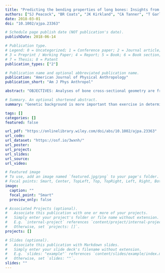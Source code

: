 ```yaml
---
title: "Predicting the bending properties of long bones: Insights from an experimental mouse model"
authors: ["SJ Peacock", "BR Coats", "JK Kirkland", "CA Tanner", "T Garland Jr", "KM Middleton"]
date: 2018-03-01
doi: "10.1002/ajpa.23363"

# Schedule page publish date (NOT publication's date).
publishDate: 2018-06-14

# Publication type.
# Legend: 0 = Uncategorized; 1 = Conference paper; 2 = Journal article;
# 3 = Preprint / Working Paper; 4 = Report; 5 = Book; 6 = Book section;
# 7 = Thesis; 8 = Patent
publication_types: ["2"]

# Publication name and optional abbreviated publication name.
publication: "American Journal of Physical Anthropology"
publication_short: "Am J Phys Anthropol"

abstract: "OBJECTIVES: Analyses of bone cross-sectional geometry are frequently used by anthropologists and paleontologists to infer the loading histories of past populations. To address some underlying assumptions, we investigated the relative roles of genetics and exercise on bone cross-sectional geometry and bending mechanics in three mouse strains: high bone density (C3H/He), low bone density (C57BL/6), and a high-runner strain homozygous for the Myh4Minimscallele (MM). METHODS AND MATERIALS: Weanlings of each strain were divided into exercise (wheel) or control (sedentary) treatment groups for a 7-week experimental period. Morphometrics of the femoral mid-diaphysis and mechanical testing were used to assess both theoretical and ex vivo bending mechanics. RESULTS: Across all measured morphological and bending traits, we found relatively small effects of exercise treatment compared to larger and more frequent interstrain differences. In the exercised group, total distance run over the experimental period was not a predictor of any morphological or bending traits. Cross-sectional geometry did not accurately predict bone response to loading. DISCUSSION: Results from this experimental model do not support hypothesized associations among extreme exercise, cross-sectional geometry, and bending mechanics. Our results suggest that analysis of cross-sectional geometry alone is insufficient to predict loading response, and questions the common assumption that cross-sectional geometry differences are indicative of differential loading history."

# Summary. An optional shortened abstract.
summary: "Genetic background is more important than exercise in determining bone structure in mice."

tags: []
categories: []
featured: false

url_pdf: "https://onlinelibrary.wiley.com/doi/abs/10.1002/ajpa.23363"
url_code:
url_dataset: "https://osf.io/3wxnh/"
url_poster:
url_project:
url_slides:
url_source:
url_video:

# Featured image
# To use, add an image named `featured.jpg/png` to your page's folder. 
# Focal points: Smart, Center, TopLeft, Top, TopRight, Left, Right, BottomLeft, Bottom, BottomRight.
image:
  caption: ""
  focal_point: "Smart"
  preview_only: false

# Associated Projects (optional).
#   Associate this publication with one or more of your projects.
#   Simply enter your project's folder or file name without extension.
#   E.g. `internal-project` references `content/project/internal-project/index.md`.
#   Otherwise, set `projects: []`.
projects: []

# Slides (optional).
#   Associate this publication with Markdown slides.
#   Simply enter your slide deck's filename without extension.
#   E.g. `slides: "example"` references `content/slides/example/index.md`.
#   Otherwise, set `slides: ""`.
slides: ""
---
```


